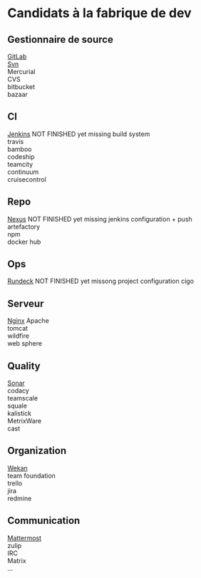Candidats à la fabrique de dev
==============================

Gestionnaire de source
----------------------
[GitLab](./gitLab.md)   
[Svn](./svn.md)  
Mercurial  
CVS  
bitbucket  
bazaar  

CI
-----
[Jenkins](./jenkins.md) NOT FINISHED yet missing build system  
travis  
bamboo  
codeship  
teamcity  
continuum  
cruisecontrol  

Repo
-------
[Nexus](./nexus.md) NOT FINISHED yet missing jenkins configuration + push   
artefactory  
npm   
docker hub  

Ops
-----
[Rundeck](./rundeck.md)  NOT FINISHED yet missong project configuration
cigo  

Serveur
----------
[Nginx](./nginx.md)
Apache  
tomcat  
wildfire  
web sphere  

Quality
-------
[Sonar](./sonar.md)  
codacy  
teamscale  
squale  
kalistick   
MetrixWare  
cast  

Organization
------------
[Wekan](./wekan.md)  
team foundation  
trello  
jira  
redmine  

Communication
----------
[Mattermost](./mattermost.md)  
zulip  
IRC  
Matrix  
...




